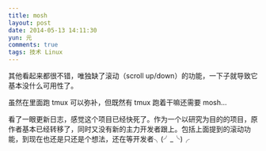 ```yaml
---
title: mosh
layout: post
date: 2014-05-13 14:11:30
yun: 元
comments: true
tags: 技术 Linux
---
```


其他看起来都很不错，唯独缺了滚动（scroll up/down）的功能，一下子就导致它基本没什么可用性了。

虽然在里面跑 tmux 可以弥补，但既然有 tmux 跑着干嘛还需要 mosh…

看了一眼更新日志，感觉这个项目已经快死了。作为一个以研究为目的的项目，原作者基本已经转移了，同时又没有新的主力开发者跟上。包括上面提到的滚动功能，到现在也还是只还是个想法，还在等开发者╮(╯_╰)╭

